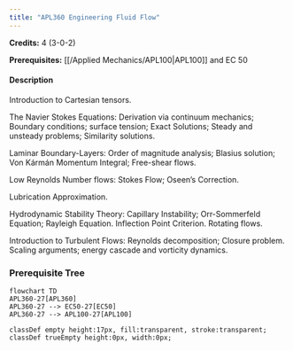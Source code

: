 ```yaml
---
title: "APL360 Engineering Fluid Flow"
---
```

**Credits:** 4 (3-0-2)

**Prerequisites:** [[/Applied Mechanics/APL100|APL100]] and EC 50

#### Description
Introduction to Cartesian tensors.

The Navier Stokes Equations: Derivation via continuum mechanics; Boundary conditions; surface tension; Exact Solutions; Steady and unsteady problems; Similarity solutions.

Laminar Boundary-Layers: Order of magnitude analysis; Blasius solution; Von Kármán Momentum Integral; Free-shear flows.

Low Reynolds Number flows: Stokes Flow; Oseen’s Correction.

Lubrication Approximation.

Hydrodynamic Stability Theory: Capillary Instability; Orr-Sommerfeld Equation; Rayleigh Equation. Inflection Point Criterion. Rotating flows.

Introduction to Turbulent Flows: Reynolds decomposition; Closure problem. Scaling arguments; energy cascade and vorticity dynamics.

### Prerequisite Tree

```mermaid
flowchart TD
APL360-27[APL360]
APL360-27 --> EC50-27[EC50]
APL360-27 --> APL100-27[APL100]

classDef empty height:17px, fill:transparent, stroke:transparent;
classDef trueEmpty height:0px, width:0px;
```